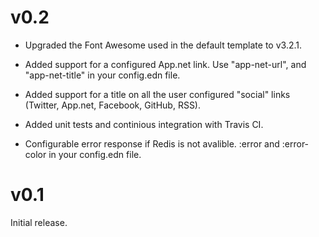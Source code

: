 v0.2
====

* Upgraded the Font Awesome used in the default template to v3.2.1.

* Added support for a configured App.net link. Use "app-net-url", and "app-net-title" in your config.edn file.

* Added support for a title on all the user configured "social" links (Twitter, App.net, Facebook, GitHub, RSS).

* Added unit tests and continious integration with Travis CI.

* Configurable error response if Redis is not avalible. :error and :error-color in your config.edn file.

v0.1
====
Initial release.